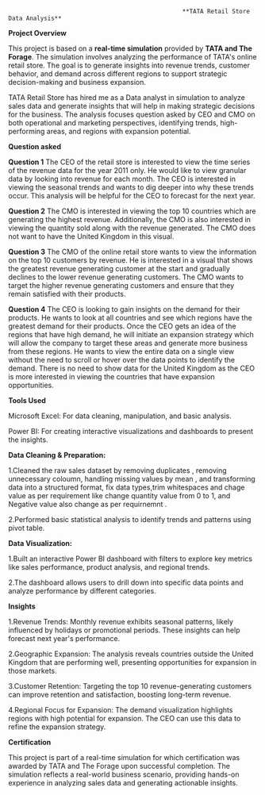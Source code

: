                                                      **TATA Retail Store Data Analysis**
**Project Overview**

This project is based on a **real-time simulation** provided by **TATA and The Forage**. The simulation involves analyzing the performance of TATA's online retail store. The goal is to generate insights into revenue trends, customer behavior, and demand across different regions to support strategic decision-making and business expansion.

TATA Retail Store has hired me as a Data analyst in simulation to analyze sales data and generate insights that will help in making strategic decisions for the business. The analysis focuses question asked by CEO and CMO on both operational and marketing perspectives, identifying trends, high-performing areas, and regions with expansion potential.

**Question asked**

**Question 1**
The CEO of the retail store is interested to view the time series of the revenue data for the year 2011 only. He would like to view granular data by looking into revenue for each month. The CEO is interested in viewing the seasonal trends and wants to dig deeper into why these trends occur. This analysis will be helpful for the CEO to forecast for the next year.

**Question 2**
The CMO is interested in viewing the top 10 countries which are generating the highest revenue. Additionally, the CMO is also interested in viewing the quantity sold along with the revenue generated. The CMO does not want to have the United Kingdom in this visual.

**Question 3**
The CMO of the online retail store wants to view the information on the top 10 customers by revenue. He is interested in a visual that shows the greatest revenue generating customer at the start and gradually declines to the lower revenue generating customers. The CMO wants to target the higher revenue generating customers and ensure that they remain satisfied with their products.

**Question 4**
The CEO is looking to gain insights on the demand for their products. He wants to look at all countries and see which regions have the greatest demand for their products. Once the CEO gets an idea of the regions that have high demand, he will initiate an expansion strategy which will allow the company to target these areas and generate more business from these regions. He wants to view the entire data on a single view without the need to scroll or hover over the data points to identify the demand. There is no need to show data for the United Kingdom as the CEO is more interested in viewing the countries that have expansion opportunities.

**Tools Used**

Microsoft Excel: For data cleaning, manipulation, and basic analysis.

Power BI: For creating interactive visualizations and dashboards to present the insights.

**Data Cleaning & Preparation:**

1.Cleaned the raw sales dataset by removing duplicates , removing unnecessary coloumn, handling missing values by mean , and transforming data into a structured format, fix data types,trim whitespaces and chage value as per requirement like change quantity value from 0 to 1, and Negative value also change as per requirnemnt .

2.Performed basic statistical analysis to identify trends and patterns using pivot table.

**Data Visualization:**

1.Built an interactive Power BI dashboard with filters to explore key metrics like sales performance, product analysis, and regional trends.

2.The dashboard allows users to drill down into specific data points and analyze performance by different categories.

**Insights**

1.Revenue Trends: Monthly revenue exhibits seasonal patterns, likely influenced by holidays or promotional periods. These insights can help forecast next year's performance.

2.Geographic Expansion: The analysis reveals countries outside the United Kingdom that are performing well, presenting opportunities for expansion in those markets.

3.Customer Retention: Targeting the top 10 revenue-generating customers can improve retention and satisfaction, boosting long-term revenue.

4.Regional Focus for Expansion: The demand visualization highlights regions with high potential for expansion. The CEO can use this data to refine the expansion strategy.

**Certification**

This project is part of a real-time simulation for which certification was awarded by TATA and The Forage upon successful completion. The simulation reflects a real-world business scenario, providing hands-on experience in analyzing sales data and generating actionable insights.
